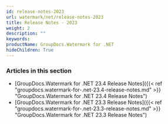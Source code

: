 ```yaml
---
id: release-notes-2023
url: watermark/net/release-notes-2023
title: Release Notes - 2023
weight: 2
description: ""
keywords: 
productName: GroupDocs.Watermark for .NET
hideChildren: True
---
```

### Articles in this section

* [GroupDocs.Watermark for .NET 23.4 Release Notes]({{< ref "groupdocs.watermark-for-.net-23.4-release-notes.md" >}} "GroupDocs.Watermark for .NET 23.4 Release Notes")
* [GroupDocs.Watermark for .NET 23.3 Release Notes]({{< ref "groupdocs.watermark-for-.net-23.3-release-notes.md" >}} "GroupDocs.Watermark for .NET 23.3 Release Notes")